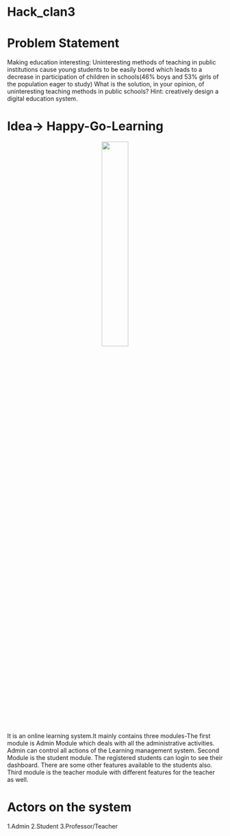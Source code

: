 # Hack_clan3
# Problem Statement
Making education interesting:
Uninteresting methods of teaching in public institutions cause young students to be easily bored which leads to a decrease in participation of children in schools(46% boys and 53% girls of the population eager to study) What is the solution, in your opinion, of uninteresting teaching methods in public schools? Hint: creatively design a digital education system.

# Idea-> Happy-Go-Learning
<p align="center"><img width=35% src="https://media0.giphy.com/media/7JEPMRdfPLfq1sjZUJ/giphy.gif?cid=ecf05e476pplaj8ddofsh84yajf7bf00qq0h5e7r8n2hifl7&rid=giphy.gif"></p>
It is an online learning  system.It mainly contains three modules-The first module is Admin Module which deals with all the administrative activities. Admin can control all actions of the Learning management system. Second Module is the student module. The registered students can login to see their dashboard. There are some other features available to the students also. Third module is the teacher module with different features for the teacher as well.

# Actors on the system
1.Admin
2.Student
3.Professor/Teacher

